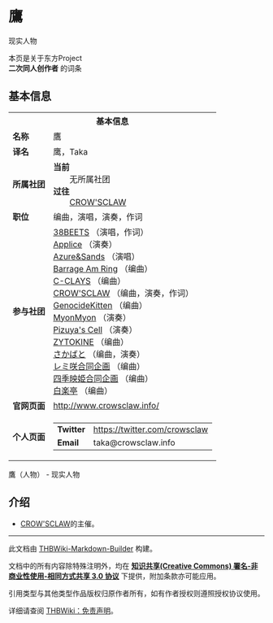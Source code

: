 # 鷹

<!-- source html: G:\repos\THBWiki-Markdown-Builder\THBWikiMarkdown\Temp\main\b\bb\ns0%3A%E9%B7%B9.html -->

现实人物

本页是关于东方Project  
 **二次同人创作者** 的词条
## 基本信息

<table><tbody><tr><th colspan="3">基本信息</th></tr><tr><td class="label"><b>名称</b></td><td> 鷹 </td></tr><tr><td class="label"><b>译名</b></td><td>鹰，Taka</td></tr><tr><td class="label"><b>所属社团</b></td><td><b>当前</b><div style="margin-left:2em;">无所属社团</div><b>过往</b><div style="margin-left:2em;"><a href="./CROW'SCLAW.md" title="CROW&#39;SCLAW">CROW'SCLAW</a></div></td></tr><tr><td class="label"><b>职位</b></td><td>编曲，演唱，演奏，作词</td></tr><tr><td class="label"><b>参与社团</b></td><td><a href="./38BEETS.md" title="38BEETS">38BEETS</a> （演唱，作词）<br><a href="./Applice.md" title="Applice">Applice</a> （演奏）<br><a href="./Azure&Sands.md" title="Azure&amp;Sands">Azure&amp;Sands</a> （演唱）<br><a href="./Barrage_Am_Ring.md" title="Barrage Am Ring">Barrage Am Ring</a> （编曲）<br><a href="./C-CLAYS.md" title="C-CLAYS">C-CLAYS</a> （编曲）<br><a href="./CROW'SCLAW.md" title="CROW&#39;SCLAW">CROW'SCLAW</a> （编曲，演奏，作词）<br><a href="./GenocideKitten.md" title="GenocideKitten">GenocideKitten</a> （编曲）<br><a href="./MyonMyon.md" title="MyonMyon">MyonMyon</a> （演奏）<br><a href="./Pizuya's_Cell.md" title="Pizuya&#39;s Cell">Pizuya's Cell</a> （演奏）<br><a href="./ZYTOKINE.md" title="ZYTOKINE">ZYTOKINE</a> （编曲）<br><a href="./さかばと.md" title="さかばと">さかばと</a> （编曲，演奏）<br><a href="/index.php?title=%E3%83%AC%E3%83%9F%E5%92%B2%E5%90%88%E5%90%8C%E4%BC%81%E7%94%BB&amp;action=edit&amp;redlink=1" class="new" title="レミ咲合同企画（页面不存在）">レミ咲合同企画</a> （编曲）<br><a href="./四季映姫合同企画.md" title="四季映姫合同企画">四季映姫合同企画</a> （编曲）<br><a href="./白楽亭.md" title="白楽亭">白楽亭</a> （编曲）</td></tr><tr><td class="label"><b>官网页面</b></td><td><a rel="nofollow" class="external free" href="http://www.crowsclaw.info/">http://www.crowsclaw.info/</a></td></tr><tr><td class="label"><b>个人页面</b></td><td><table border="0" cellspacing="0" cellpadding="0"><tbody><tr><td><b>Twitter</b></td><td><a rel="nofollow" class="external free" href="https://twitter.com/crowsclaw">https://twitter.com/crowsclaw</a></td></tr><tr><td><b>Email</b></td><td>taka@crowsclaw.info</td></tr></tbody></table></td></tr></tbody></table>

鷹（人物） - 现实人物
## 介绍
- [CROW'SCLAW](./CROW'SCLAW.md)的主催。





---

此文档由 [THBWiki-Markdown-Builder](https://github.com/Delsin-Yu/THBWiki-Markdown-Builder) 构建。

文档中的所有内容除特殊注明外，均在 [**知识共享(Creative Commons) 署名-非商业性使用-相同方式共享 3.0 协议**](https://creativecommons.org/licenses/by-sa/3.0/deed.zh-hans) 下提供，附加条款亦可能应用。

引用类型与其他类型作品版权归原作者所有，如有作者授权则遵照授权协议使用。

详细请查阅 [THBWiki：免责声明](https://thbwiki.cc/THBWiki:%E5%85%8D%E8%B4%A3%E5%A3%B0%E6%98%8E)。


